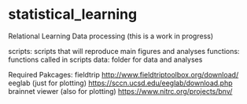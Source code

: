 # statistical_learning

Relational Learning Data processing
(this is a work in progress)

scripts: scripts that will reproduce main figures and analyses
functions: functions called in scripts
data: folder for data and analyses

Required Pakcages:
fieldtrip http://www.fieldtriptoolbox.org/download/
eeglab (just for plotting) https://sccn.ucsd.edu/eeglab/download.php
brainnet viewer (also for plotting) https://www.nitrc.org/projects/bnv/
